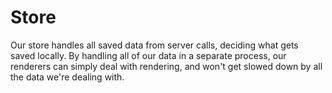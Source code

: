 Store
======
Our store handles all saved data from server calls, deciding what gets saved locally.  By handling all of our data in a separate process, our renderers can simply deal with rendering, and won't get slowed down by all the data we're dealing with.
